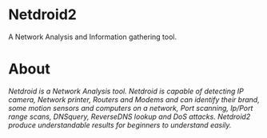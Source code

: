 # Netdroid2
A Network Analysis and Information gathering tool.
# About
*Netdroid is a Network Analysis tool. Netdroid is capable of detecting IP camera, Network printer, Routers and Modems and can identify their brand, some motion sensors and computers on a network, Port scanning, Ip/Port range scans, DNSquery, ReverseDNS lookup and DoS attacks. Netdroid2 produce understandable results for beginners to understand easily.*
